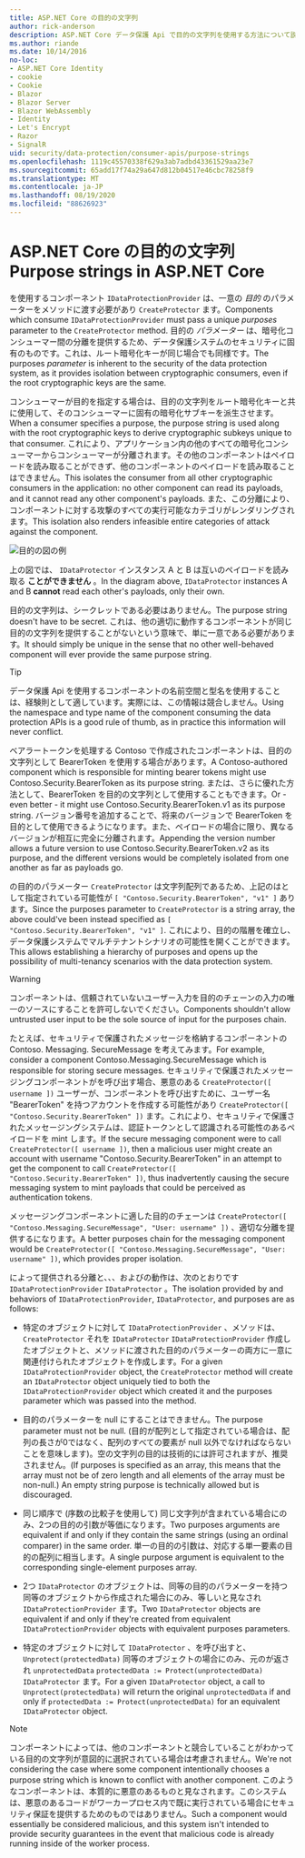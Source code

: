 ```yaml
---
title: ASP.NET Core の目的の文字列
author: rick-anderson
description: ASP.NET Core データ保護 Api で目的の文字列を使用する方法について説明します。
ms.author: riande
ms.date: 10/14/2016
no-loc:
- ASP.NET Core Identity
- cookie
- Cookie
- Blazor
- Blazor Server
- Blazor WebAssembly
- Identity
- Let's Encrypt
- Razor
- SignalR
uid: security/data-protection/consumer-apis/purpose-strings
ms.openlocfilehash: 1119c45570338f629a3ab7adbd43361529aa23e7
ms.sourcegitcommit: 65add17f74a29a647d812b04517e46cbc78258f9
ms.translationtype: MT
ms.contentlocale: ja-JP
ms.lasthandoff: 08/19/2020
ms.locfileid: "88626923"
---
```

# <a name="purpose-strings-in-aspnet-core"></a><span data-ttu-id="97ccc-103">ASP.NET Core の目的の文字列</span><span class="sxs-lookup"><span data-stu-id="97ccc-103">Purpose strings in ASP.NET Core</span></span>

<a name="data-protection-consumer-apis-purposes"></a>

<span data-ttu-id="97ccc-104">を使用するコンポーネント `IDataProtectionProvider` は、一意の *目的* のパラメーターをメソッドに渡す必要があり `CreateProtector` ます。</span><span class="sxs-lookup"><span data-stu-id="97ccc-104">Components which consume `IDataProtectionProvider` must pass a unique *purposes* parameter to the `CreateProtector` method.</span></span> <span data-ttu-id="97ccc-105">目的の *パラメーター* は、暗号化コンシューマー間の分離を提供するため、データ保護システムのセキュリティに固有のものです。これは、ルート暗号化キーが同じ場合でも同様です。</span><span class="sxs-lookup"><span data-stu-id="97ccc-105">The purposes *parameter* is inherent to the security of the data protection system, as it provides isolation between cryptographic consumers, even if the root cryptographic keys are the same.</span></span>

<span data-ttu-id="97ccc-106">コンシューマーが目的を指定する場合は、目的の文字列をルート暗号化キーと共に使用して、そのコンシューマーに固有の暗号化サブキーを派生させます。</span><span class="sxs-lookup"><span data-stu-id="97ccc-106">When a consumer specifies a purpose, the purpose string is used along with the root cryptographic keys to derive cryptographic subkeys unique to that consumer.</span></span> <span data-ttu-id="97ccc-107">これにより、アプリケーション内の他のすべての暗号化コンシューマーからコンシューマーが分離されます。その他のコンポーネントはペイロードを読み取ることができず、他のコンポーネントのペイロードを読み取ることはできません。</span><span class="sxs-lookup"><span data-stu-id="97ccc-107">This isolates the consumer from all other cryptographic consumers in the application: no other component can read its payloads, and it cannot read any other component's payloads.</span></span> <span data-ttu-id="97ccc-108">また、この分離により、コンポーネントに対する攻撃のすべての実行可能なカテゴリがレンダリングされます。</span><span class="sxs-lookup"><span data-stu-id="97ccc-108">This isolation also renders infeasible entire categories of attack against the component.</span></span>

![目的の図の例](purpose-strings/_static/purposes.png)

<span data-ttu-id="97ccc-110">上の図では、 `IDataProtector` インスタンス A と B は互いのペイロードを読み取る **ことができません** 。</span><span class="sxs-lookup"><span data-stu-id="97ccc-110">In the diagram above, `IDataProtector` instances A and B **cannot** read each other's payloads, only their own.</span></span>

<span data-ttu-id="97ccc-111">目的の文字列は、シークレットである必要はありません。</span><span class="sxs-lookup"><span data-stu-id="97ccc-111">The purpose string doesn't have to be secret.</span></span> <span data-ttu-id="97ccc-112">これは、他の適切に動作するコンポーネントが同じ目的の文字列を提供することがないという意味で、単に一意である必要があります。</span><span class="sxs-lookup"><span data-stu-id="97ccc-112">It should simply be unique in the sense that no other well-behaved component will ever provide the same purpose string.</span></span>

>[!TIP]
> <span data-ttu-id="97ccc-113">データ保護 Api を使用するコンポーネントの名前空間と型名を使用することは、経験則として適しています。実際には、この情報は競合しません。</span><span class="sxs-lookup"><span data-stu-id="97ccc-113">Using the namespace and type name of the component consuming the data protection APIs is a good rule of thumb, as in practice this information will never conflict.</span></span>
>
><span data-ttu-id="97ccc-114">ベアラートークンを処理する Contoso で作成されたコンポーネントは、目的の文字列として BearerToken を使用する場合があります。</span><span class="sxs-lookup"><span data-stu-id="97ccc-114">A Contoso-authored component which is responsible for minting bearer tokens might use Contoso.Security.BearerToken as its purpose string.</span></span> <span data-ttu-id="97ccc-115">または、さらに優れた方法として、BearerToken を目的の文字列として使用することもできます。</span><span class="sxs-lookup"><span data-stu-id="97ccc-115">Or - even better - it might use Contoso.Security.BearerToken.v1 as its purpose string.</span></span> <span data-ttu-id="97ccc-116">バージョン番号を追加することで、将来のバージョンで BearerToken を目的として使用できるようになります。また、ペイロードの場合に限り、異なるバージョンが相互に完全に分離されます。</span><span class="sxs-lookup"><span data-stu-id="97ccc-116">Appending the version number allows a future version to use Contoso.Security.BearerToken.v2 as its purpose, and the different versions would be completely isolated from one another as far as payloads go.</span></span>

<span data-ttu-id="97ccc-117">の目的のパラメーター `CreateProtector` は文字列配列であるため、上記のはとして指定されている可能性が `[ "Contoso.Security.BearerToken", "v1" ]` あります。</span><span class="sxs-lookup"><span data-stu-id="97ccc-117">Since the purposes parameter to `CreateProtector` is a string array, the above could've been instead specified as `[ "Contoso.Security.BearerToken", "v1" ]`.</span></span> <span data-ttu-id="97ccc-118">これにより、目的の階層を確立し、データ保護システムでマルチテナントシナリオの可能性を開くことができます。</span><span class="sxs-lookup"><span data-stu-id="97ccc-118">This allows establishing a hierarchy of purposes and opens up the possibility of multi-tenancy scenarios with the data protection system.</span></span>

<a name="data-protection-contoso-purpose"></a>

>[!WARNING]
> <span data-ttu-id="97ccc-119">コンポーネントは、信頼されていないユーザー入力を目的のチェーンの入力の唯一のソースにすることを許可しないでください。</span><span class="sxs-lookup"><span data-stu-id="97ccc-119">Components shouldn't allow untrusted user input to be the sole source of input for the purposes chain.</span></span>
>
><span data-ttu-id="97ccc-120">たとえば、セキュリティで保護されたメッセージを格納するコンポーネントの Contoso. Messaging. SecureMessage を考えてみます。</span><span class="sxs-lookup"><span data-stu-id="97ccc-120">For example, consider a component Contoso.Messaging.SecureMessage which is responsible for storing secure messages.</span></span> <span data-ttu-id="97ccc-121">セキュリティで保護されたメッセージングコンポーネントがを呼び出す場合、悪意のある `CreateProtector([ username ])` ユーザーが、コンポーネントを呼び出すために、ユーザー名 "BearerToken" を持つアカウントを作成する可能性があり `CreateProtector([ "Contoso.Security.BearerToken" ])` ます。これにより、セキュリティで保護されたメッセージングシステムは、認証トークンとして認識される可能性のあるペイロードを mint します。</span><span class="sxs-lookup"><span data-stu-id="97ccc-121">If the secure messaging component were to call `CreateProtector([ username ])`, then a malicious user might create an account with username "Contoso.Security.BearerToken" in an attempt to get the component to call `CreateProtector([ "Contoso.Security.BearerToken" ])`, thus inadvertently causing the secure messaging system to mint payloads that could be perceived as authentication tokens.</span></span>
>
><span data-ttu-id="97ccc-122">メッセージングコンポーネントに適した目的のチェーンは `CreateProtector([ "Contoso.Messaging.SecureMessage", "User: username" ])` 、適切な分離を提供するになります。</span><span class="sxs-lookup"><span data-stu-id="97ccc-122">A better purposes chain for the messaging component would be `CreateProtector([ "Contoso.Messaging.SecureMessage", "User: username" ])`, which provides proper isolation.</span></span>

<span data-ttu-id="97ccc-123">によって提供される分離と、、、およびの動作は、次のとおりです `IDataProtectionProvider` `IDataProtector` 。</span><span class="sxs-lookup"><span data-stu-id="97ccc-123">The isolation provided by and behaviors of `IDataProtectionProvider`, `IDataProtector`, and purposes are as follows:</span></span>

* <span data-ttu-id="97ccc-124">特定のオブジェクトに対して `IDataProtectionProvider` 、メソッドは、 `CreateProtector` それを `IDataProtector` `IDataProtectionProvider` 作成したオブジェクトと、メソッドに渡された目的のパラメーターの両方に一意に関連付けられたオブジェクトを作成します。</span><span class="sxs-lookup"><span data-stu-id="97ccc-124">For a given `IDataProtectionProvider` object, the `CreateProtector` method will create an `IDataProtector` object uniquely tied to both the `IDataProtectionProvider` object which created it and the purposes parameter which was passed into the method.</span></span>

* <span data-ttu-id="97ccc-125">目的のパラメーターを null にすることはできません。</span><span class="sxs-lookup"><span data-stu-id="97ccc-125">The purpose parameter must not be null.</span></span> <span data-ttu-id="97ccc-126">(目的が配列として指定されている場合は、配列の長さが0ではなく、配列のすべての要素が null 以外でなければならないことを意味します)。空の文字列の目的は技術的には許可されますが、推奨されません。</span><span class="sxs-lookup"><span data-stu-id="97ccc-126">(If purposes is specified as an array, this means that the array must not be of zero length and all elements of the array must be non-null.) An empty string purpose is technically allowed but is discouraged.</span></span>

* <span data-ttu-id="97ccc-127">同じ順序で (序数の比較子を使用して) 同じ文字列が含まれている場合にのみ、2つの目的の引数が等価になります。</span><span class="sxs-lookup"><span data-stu-id="97ccc-127">Two purposes arguments are equivalent if and only if they contain the same strings (using an ordinal comparer) in the same order.</span></span> <span data-ttu-id="97ccc-128">単一の目的の引数は、対応する単一要素の目的の配列に相当します。</span><span class="sxs-lookup"><span data-stu-id="97ccc-128">A single purpose argument is equivalent to the corresponding single-element purposes array.</span></span>

* <span data-ttu-id="97ccc-129">2つ `IDataProtector` のオブジェクトは、同等の目的のパラメーターを持つ同等のオブジェクトから作成された場合にのみ、等しいと見なされ `IDataProtectionProvider` ます。</span><span class="sxs-lookup"><span data-stu-id="97ccc-129">Two `IDataProtector` objects are equivalent if and only if they're created from equivalent `IDataProtectionProvider` objects with equivalent purposes parameters.</span></span>

* <span data-ttu-id="97ccc-130">特定のオブジェクトに対して `IDataProtector` 、を呼び出すと、 `Unprotect(protectedData)` 同等のオブジェクトの場合にのみ、元のが返され `unprotectedData` `protectedData := Protect(unprotectedData)` `IDataProtector` ます。</span><span class="sxs-lookup"><span data-stu-id="97ccc-130">For a given `IDataProtector` object, a call to `Unprotect(protectedData)` will return the original `unprotectedData` if and only if `protectedData := Protect(unprotectedData)` for an equivalent `IDataProtector` object.</span></span>

> [!NOTE]
> <span data-ttu-id="97ccc-131">コンポーネントによっては、他のコンポーネントと競合していることがわかっている目的の文字列が意図的に選択されている場合は考慮されません。</span><span class="sxs-lookup"><span data-stu-id="97ccc-131">We're not considering the case where some component intentionally chooses a purpose string which is known to conflict with another component.</span></span> <span data-ttu-id="97ccc-132">このようなコンポーネントは、本質的に悪意のあるものと見なされます。このシステムは、悪意のあるコードがワーカープロセス内で既に実行されている場合にセキュリティ保証を提供するためのものではありません。</span><span class="sxs-lookup"><span data-stu-id="97ccc-132">Such a component would essentially be considered malicious, and this system isn't intended to provide security guarantees in the event that malicious code is already running inside of the worker process.</span></span>
